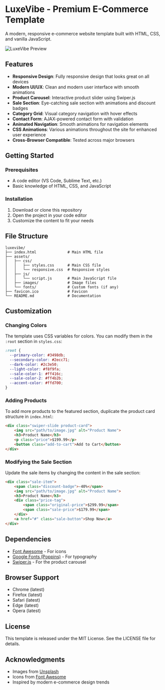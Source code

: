 # LuxeVibe - Premium E-Commerce Template

A modern, responsive e-commerce website template built with HTML, CSS, and vanilla JavaScript.

![LuxeVibe Preview](assets/images/preview.jpg)

## Features

- **Responsive Design**: Fully responsive design that looks great on all devices
- **Modern UI/UX**: Clean and modern user interface with smooth animations
- **Product Carousel**: Interactive product slider using Swiper.js
- **Sale Section**: Eye-catching sale section with animations and discount badges
- **Category Grid**: Visual category navigation with hover effects
- **Contact Form**: AJAX-powered contact form with validation
- **Animated Navigation**: Smooth animations for navigation elements
- **CSS Animations**: Various animations throughout the site for enhanced user experience
- **Cross-Browser Compatible**: Tested across major browsers

## Getting Started

### Prerequisites

- A code editor (VS Code, Sublime Text, etc.)
- Basic knowledge of HTML, CSS, and JavaScript

### Installation

1. Download or clone this repository
2. Open the project in your code editor
3. Customize the content to fit your needs

## File Structure

```
luxevibe/
├── index.html              # Main HTML file
├── assets/
│   ├── css/
│   │   ├── styles.css      # Main CSS file
│   │   └── responsive.css  # Responsive styles
│   ├── js/
│   │   └── script.js       # Main JavaScript file
│   ├── images/             # Image files
│   └── fonts/              # Custom fonts (if any)
├── favicon.ico             # Favicon
└── README.md               # Documentation
```

## Customization

### Changing Colors

The template uses CSS variables for colors. You can modify them in the `:root` section in `styles.css`:

```css
:root {
  --primary-color: #3498db;
  --secondary-color: #2ecc71;
  --dark-color: #2c3e50;
  --light-color: #f8f9fa;
  --sale-color-1: #ff416c;
  --sale-color-2: #ff4b2b;
  --accent-color: #ffd700;
}
```

### Adding Products

To add more products to the featured section, duplicate the product card structure in `index.html`:

```html
<div class="swiper-slide product-card">
    <img src="path/to/image.jpg" alt="Product Name">
    <h3>Product Name</h3>
    <p class="price">$199.99</p>
    <button class="add-to-cart">Add to Cart</button>
</div>
```

### Modifying the Sale Section

Update the sale items by changing the content in the sale section:

```html
<div class="sale-item">
    <span class="discount-badge">-40%</span>
    <img src="path/to/image.jpg" alt="Product Name">
    <h3>Product Name</h3>
    <div class="price-tag">
        <span class="original-price">$299.99</span>
        <span class="sale-price">$179.99</span>
    </div>
    <a href="#" class="sale-button">Shop Now</a>
</div>
```

## Dependencies

- [Font Awesome](https://fontawesome.com/) - For icons
- [Google Fonts (Poppins)](https://fonts.google.com/specimen/Poppins) - For typography
- [Swiper.js](https://swiperjs.com/) - For the product carousel

## Browser Support

- Chrome (latest)
- Firefox (latest)
- Safari (latest)
- Edge (latest)
- Opera (latest)

## License

This template is released under the MIT License. See the LICENSE file for details.

## Acknowledgments

- Images from [Unsplash](https://unsplash.com/)
- Icons from [Font Awesome](https://fontawesome.com/)
- Inspired by modern e-commerce design trends 